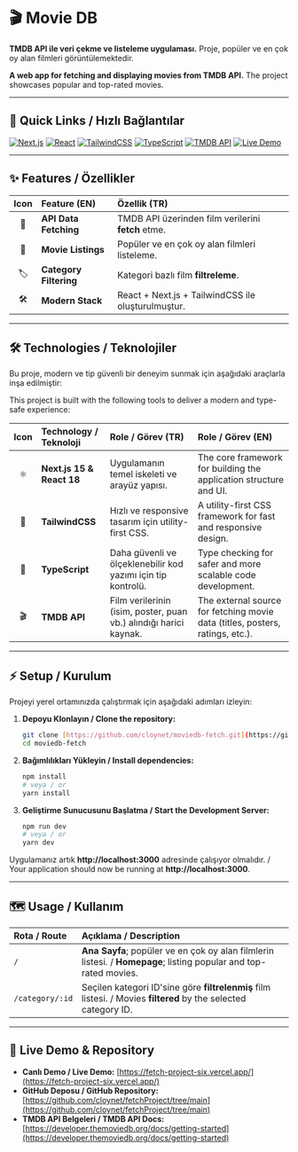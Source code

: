 # 🎬 Movie DB

**TMDB API ile veri çekme ve listeleme uygulaması.** Proje, popüler ve en çok oy alan filmleri görüntülemektedir.

**A web app for fetching and displaying movies from TMDB API.** The project showcases popular and top-rated movies.

---

## 🚀 Quick Links / Hızlı Bağlantılar

[![Next.js](https://img.shields.io/badge/Next.js-000000?style=for-the-badge&logo=next.js&logoColor=white)](https://nextjs.org/)
[![React](https://img.shields.io/badge/React-61DAFB?style=for-the-badge&logo=react&logoColor=black)](https://reactjs.org/)
[![TailwindCSS](https://img.shields.io/badge/TailwindCSS-06B6D4?style=for-the-badge&logo=tailwind-css&logoColor=white)](https://tailwindcss.com/)
[![TypeScript](https://img.shields.io/badge/TypeScript-3178C6?style=for-the-badge&logo=typescript&logoColor=white)](https://www.typescriptlang.org/)
[![TMDB API](https://img.shields.io/badge/TMDB-01D277?style=for-the-badge)](https://developer.themoviedb.org/docs/getting-started)
[![Live Demo](https://img.shields.io/badge/Live-Demo-FF6F61?style=for-the-badge)](https://fetch-project-six.vercel.app/)

---

## ✨ Features / Özellikler

| Icon | Feature (EN) | Özellik (TR) |
| :---: | :--- | :--- |
| 📡 | **API Data Fetching** | TMDB API üzerinden film verilerini **fetch** etme. |
| 🍿 | **Movie Listings** | Popüler ve en çok oy alan filmleri listeleme. |
| 🏷️ | **Category Filtering** | Kategori bazlı film **filtreleme**. |
| 🛠️ | **Modern Stack** | React + Next.js + TailwindCSS ile oluşturulmuştur. |

---

## 🛠️ Technologies / Teknolojiler

Bu proje, modern ve tip güvenli bir deneyim sunmak için aşağıdaki araçlarla inşa edilmiştir:

This project is built with the following tools to deliver a modern and type-safe experience:

| Icon | Technology / Teknoloji | Role / Görev (TR) | Role / Görev (EN) |
| :---: | :--- | :--- | :--- |
| ⚛️ | **Next.js 15 & React 18** | Uygulamanın temel iskeleti ve arayüz yapısı. | The core framework for building the application structure and UI. |
| 💨 | **TailwindCSS** | Hızlı ve responsive tasarım için utility-first CSS. | A utility-first CSS framework for fast and responsive design. |
| 📜 | **TypeScript** | Daha güvenli ve ölçeklenebilir kod yazımı için tip kontrolü. | Type checking for safer and more scalable code development. |
| 🎬 | **TMDB API** | Film verilerinin (isim, poster, puan vb.) alındığı harici kaynak. | The external source for fetching movie data (titles, posters, ratings, etc.). |

---

## ⚡ Setup / Kurulum

Projeyi yerel ortamınızda çalıştırmak için aşağıdaki adımları izleyin:

1.  **Depoyu Klonlayın / Clone the repository:**
    ```bash
    git clone [https://github.com/cloynet/moviedb-fetch.git](https://github.com/cloynet/moviedb-fetch.git)
    cd moviedb-fetch
    ```

2.  **Bağımlılıkları Yükleyin / Install dependencies:**
    ```bash
    npm install
    # veya / or
    yarn install
    ```

3.  **Geliştirme Sunucusunu Başlatma / Start the Development Server:**
    ```bash
    npm run dev
    # veya / or
    yarn dev
    ```

Uygulamanız artık **http://localhost:3000** adresinde çalışıyor olmalıdır. / Your application should now be running at **http://localhost:3000**.

---

## 🗺️ Usage / Kullanım

| Rota / Route | Açıklama / Description |
| :--- | :--- |
| `/` | **Ana Sayfa**; popüler ve en çok oy alan filmlerin listesi. / **Homepage**; listing popular and top-rated movies. |
| `/category/:id` | Seçilen kategori ID'sine göre **filtrelenmiş** film listesi. / Movies **filtered** by the selected category ID. |

---

## 🔗 Live Demo & Repository

* **Canlı Demo / Live Demo:** [https://fetch-project-six.vercel.app/](https://fetch-project-six.vercel.app/)
* **GitHub Deposu / GitHub Repository:** [https://github.com/cloynet/fetchProject/tree/main](https://github.com/cloynet/fetchProject/tree/main)
* **TMDB API Belgeleri / TMDB API Docs:** [https://developer.themoviedb.org/docs/getting-started](https://developer.themoviedb.org/docs/getting-started)
